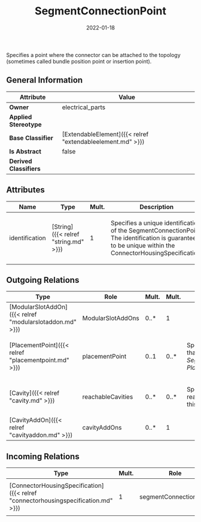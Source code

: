﻿---
title: SegmentConnectionPoint
toc: false
type: specs
date: "2022-01-18"
draft: false
specification: VEC
version: 1.2.2
documentType: "Recommendation"
elementType: Class
classes:
  - SegmentConnectionPoint
menu_name: vec-1.2.2
---
<p>Specifies a point where the connector can be attached to the topology (sometimes called bundle position point or insertion point).  </p>

## General Information

| Attribute               | Value |
|-------------------------|-------|
| **Owner**               | electrical_parts |
| **Applied Stereotype**  |   |
| **Base Classifier**     | [ExtendableElement]({{< relref "extendableelement.md" >}})<br/>  |
| **Is Abstract**         | false |
| **Derived Classifiers** |   |

## Attributes
|  Name  |  Type  |  Mult.  |  Description  |  Owning Classifier  |
|--------|--------|---------|---------------|--------------|
|identification | [String]({{< relref "string.md" >}}) | 1 | <p> Specifies a unique identification of the SegmentConnectionPoint. The identification is guaranteed to be unique within the ConnectorHousingSpecification.      </p> | [SegmentConnectionPoint]({{< relref "segmentconnectionpoint.md" >}}) |

## Outgoing Relations
|    Type  |   Role   |   Mult.   |   Mult.   |   Description   |
|----------|----------|-----------|-----------|-----------------|
| [ModularSlotAddOn]({{< relref "modularslotaddon.md" >}}) | ModularSlotAddOns | 0..* | 1 |  |
| [PlacementPoint]({{< relref "placementpoint.md" >}}) | placementPoint | 0..1 | 0..* | <p> Specifies the <i>PlacementPoint</i> that represents this <i>SegmentConnectionPoint </i>in a <i>PlaceableElementSpecification.</i>      </p> |
| [Cavity]({{< relref "cavity.md" >}}) | reachableCavities | 0..* | 0..* | <p> Specifies the <i>Cavities</i> that are reachable with wires through this <i>SegmentConnectionPoint.</i>      </p> |
| [CavityAddOn]({{< relref "cavityaddon.md" >}}) | cavityAddOns | 0..* | 1 |  |
##  Incoming Relations
|    Type  |   Mult.  |   Role    |   Mult.   |   Description  |
|----------|----------|-----------|-----------|----------------|
| [ConnectorHousingSpecification]({{< relref "connectorhousingspecification.md" >}}) | 1 | segmentConnectionPoint | 0..* | <p> Specifies the <i>SegmentConnectionPoints </i>the connector housing.      </p> |
